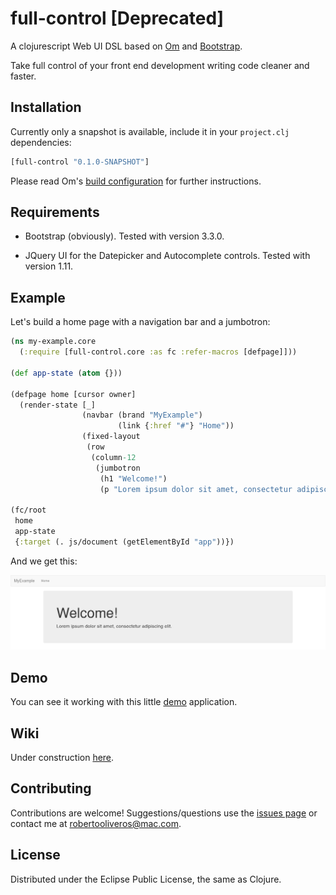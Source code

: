 full-control [Deprecated]
============

A clojurescript Web UI DSL based on [Om](https://github.com/omcljs/om) and [Bootstrap](https://github.com/twbs/bootstrap).

Take full control of your front end development writing code cleaner and faster.

## Installation

Currently only a snapshot is available, include it in your `project.clj` dependencies:

```clojure
[full-control "0.1.0-SNAPSHOT"]

```
Please read Om's [build configuration](https://github.com/omcljs/om#build-configuration) for further instructions.

## Requirements

* Bootstrap (obviously). Tested with version 3.3.0.

* JQuery UI for the Datepicker and Autocomplete controls. Tested with version 1.11.

## Example

Let's build a home page with a navigation bar and a jumbotron:

```clojure
(ns my-example.core
  (:require [full-control.core :as fc :refer-macros [defpage]]))

(def app-state (atom {}))

(defpage home [cursor owner]
  (render-state [_]
                (navbar (brand "MyExample")
                        (link {:href "#"} "Home"))
                (fixed-layout
                 (row
                  (column-12
                   (jumbotron
                    (h1 "Welcome!")
                    (p "Lorem ipsum dolor sit amet, consectetur adipiscing elit.")))))))

(fc/root
 home
 app-state
 {:target (. js/document (getElementById "app"))})
```

And we get this:

![](https://github.com/roboli/full-control/blob/master/examples/my-example/images/jumbotron.png)

## Demo

You can see it working with this little [demo](http://www.roboli.space/full-control) application.

## Wiki

Under construction [here](https://github.com/roboli/full-control/wiki).

## Contributing

Contributions are welcome! Suggestions/questions use the [issues page](https://github.com/roboli/full-control/issues) or contact me at robertooliveros@mac.com.

## License

Distributed under the Eclipse Public License, the same as Clojure.
